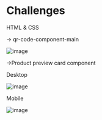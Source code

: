 # Challenges
 
HTML & CSS

-> qr-code-component-main

![image](https://user-images.githubusercontent.com/22501385/202293701-744562fe-d651-472e-b90c-410be629ed9f.png)

->Product preview card component

Desktop

![image](https://user-images.githubusercontent.com/22501385/202293840-ba0704cb-f87e-4e85-a1c8-13cecc90e6c9.png)

Mobile

![image](https://user-images.githubusercontent.com/22501385/202295193-07ac2c9a-46b9-4a08-a6a3-aaa0f0a19abb.png)
